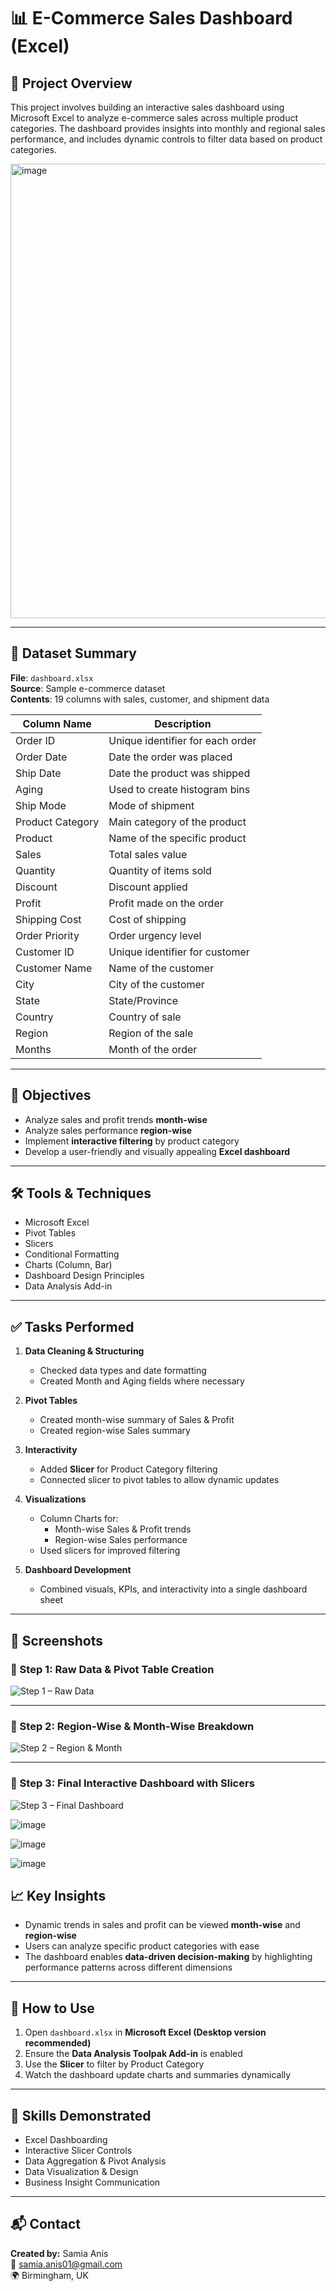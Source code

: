# 📊 E-Commerce Sales Dashboard (Excel)

## 📝 Project Overview

This project involves building an interactive sales dashboard using Microsoft Excel to analyze e-commerce sales across multiple product categories. The dashboard provides insights into monthly and regional sales performance, and includes dynamic controls to filter data based on product categories.

<img width="727" alt="image" src="https://github.com/user-attachments/assets/ef41b9ea-f990-4cd2-b500-c7c3247d467a" />
 


---

## 📁 Dataset Summary

**File**: `dashboard.xlsx`  
**Source**: Sample e-commerce dataset  
**Contents**: 19 columns with sales, customer, and shipment data

| Column Name        | Description                              |
|--------------------|-------------------------------------------|
| Order ID           | Unique identifier for each order         |
| Order Date         | Date the order was placed                |
| Ship Date          | Date the product was shipped             |
| Aging              | Used to create histogram bins            |
| Ship Mode          | Mode of shipment                         |
| Product Category   | Main category of the product             |
| Product            | Name of the specific product             |
| Sales              | Total sales value                        |
| Quantity           | Quantity of items sold                   |
| Discount           | Discount applied                         |
| Profit             | Profit made on the order                 |
| Shipping Cost      | Cost of shipping                         |
| Order Priority     | Order urgency level                      |
| Customer ID        | Unique identifier for customer           |
| Customer Name      | Name of the customer                     |
| City               | City of the customer                     |
| State              | State/Province                           |
| Country            | Country of sale                          |
| Region             | Region of the sale                       |
| Months             | Month of the order                       |

---

## 🎯 Objectives

- Analyze sales and profit trends **month-wise**
- Analyze sales performance **region-wise**
- Implement **interactive filtering** by product category
- Develop a user-friendly and visually appealing **Excel dashboard**

---

## 🛠 Tools & Techniques

- Microsoft Excel
- Pivot Tables
- Slicers
- Conditional Formatting
- Charts (Column, Bar)
- Dashboard Design Principles
- Data Analysis Add-in

---

## ✅ Tasks Performed

1. **Data Cleaning & Structuring**
   - Checked data types and date formatting
   - Created Month and Aging fields where necessary

2. **Pivot Tables**
   - Created month-wise summary of Sales & Profit
   - Created region-wise Sales summary

3. **Interactivity**
   - Added **Slicer** for Product Category filtering
   - Connected slicer to pivot tables to allow dynamic updates

4. **Visualizations**
   - Column Charts for:
     - Month-wise Sales & Profit trends
     - Region-wise Sales performance
   - Used slicers for improved filtering

5. **Dashboard Development**
   - Combined visuals, KPIs, and interactivity into a single dashboard sheet

---

## 🧭 Screenshots

### 🔹 Step 1: Raw Data & Pivot Table Creation

![Step 1 – Raw Data](https://github.com/user-attachments/assets/f154b5ff-7b19-482b-996f-7979d4eea2c3)

---

### 🔹 Step 2: Region-Wise & Month-Wise Breakdown

![Step 2 – Region & Month](https://github.com/user-attachments/assets/4c25d112-0522-4ecc-86c0-ef8c9e69828c)

---

### 🔹 Step 3: Final Interactive Dashboard with Slicers

![Step 3 – Final Dashboard](https://github.com/user-attachments/assets/7d6d9155-5303-497b-91c5-3854eaccc610)

![image](https://github.com/user-attachments/assets/f154b5ff-7b19-482b-996f-7979d4eea2c3)

![image](https://github.com/user-attachments/assets/4c25d112-0522-4ecc-86c0-ef8c9e69828c)

![image](https://github.com/user-attachments/assets/7d6d9155-5303-497b-91c5-3854eaccc610)




## 📈 Key Insights

- Dynamic trends in sales and profit can be viewed **month-wise** and **region-wise**
- Users can analyze specific product categories with ease
- The dashboard enables **data-driven decision-making** by highlighting performance patterns across different dimensions

---

## 📌 How to Use

1. Open `dashboard.xlsx` in **Microsoft Excel (Desktop version recommended)**
2. Ensure the **Data Analysis Toolpak Add-in** is enabled
3. Use the **Slicer** to filter by Product Category
4. Watch the dashboard update charts and summaries dynamically

---

## 🧠 Skills Demonstrated

- Excel Dashboarding  
- Interactive Slicer Controls  
- Data Aggregation & Pivot Analysis  
- Data Visualization & Design  
- Business Insight Communication

---

## 📬 Contact

**Created by:** Samia Anis  
📧 samia.anis01@gmail.com  
🌍 Birmingham, UK
